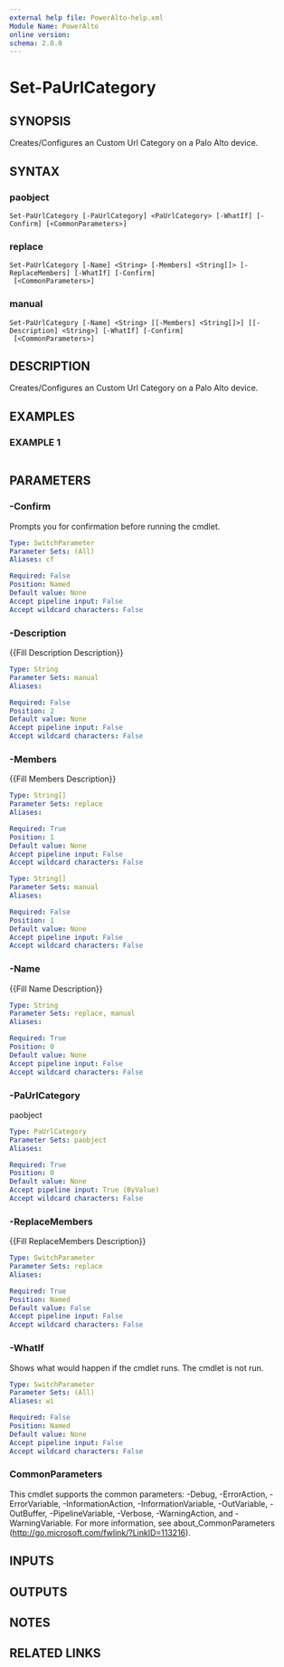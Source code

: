 ```yaml
---
external help file: PowerAlto-help.xml
Module Name: PowerAlto
online version:
schema: 2.0.0
---
```


# Set-PaUrlCategory

## SYNOPSIS
Creates/Configures an Custom Url Category on a Palo Alto device.

## SYNTAX

### paobject
```
Set-PaUrlCategory [-PaUrlCategory] <PaUrlCategory> [-WhatIf] [-Confirm] [<CommonParameters>]
```

### replace
```
Set-PaUrlCategory [-Name] <String> [-Members] <String[]> [-ReplaceMembers] [-WhatIf] [-Confirm]
 [<CommonParameters>]
```

### manual
```
Set-PaUrlCategory [-Name] <String> [[-Members] <String[]>] [[-Description] <String>] [-WhatIf] [-Confirm]
 [<CommonParameters>]
```

## DESCRIPTION
Creates/Configures an Custom Url Category on a Palo Alto device.

## EXAMPLES

### EXAMPLE 1
```

```

## PARAMETERS

### -Confirm
Prompts you for confirmation before running the cmdlet.

```yaml
Type: SwitchParameter
Parameter Sets: (All)
Aliases: cf

Required: False
Position: Named
Default value: None
Accept pipeline input: False
Accept wildcard characters: False
```

### -Description
{{Fill Description Description}}

```yaml
Type: String
Parameter Sets: manual
Aliases:

Required: False
Position: 2
Default value: None
Accept pipeline input: False
Accept wildcard characters: False
```

### -Members
{{Fill Members Description}}

```yaml
Type: String[]
Parameter Sets: replace
Aliases:

Required: True
Position: 1
Default value: None
Accept pipeline input: False
Accept wildcard characters: False
```

```yaml
Type: String[]
Parameter Sets: manual
Aliases:

Required: False
Position: 1
Default value: None
Accept pipeline input: False
Accept wildcard characters: False
```

### -Name
{{Fill Name Description}}

```yaml
Type: String
Parameter Sets: replace, manual
Aliases:

Required: True
Position: 0
Default value: None
Accept pipeline input: False
Accept wildcard characters: False
```

### -PaUrlCategory
paobject

```yaml
Type: PaUrlCategory
Parameter Sets: paobject
Aliases:

Required: True
Position: 0
Default value: None
Accept pipeline input: True (ByValue)
Accept wildcard characters: False
```

### -ReplaceMembers
{{Fill ReplaceMembers Description}}

```yaml
Type: SwitchParameter
Parameter Sets: replace
Aliases:

Required: True
Position: Named
Default value: False
Accept pipeline input: False
Accept wildcard characters: False
```

### -WhatIf
Shows what would happen if the cmdlet runs.
The cmdlet is not run.

```yaml
Type: SwitchParameter
Parameter Sets: (All)
Aliases: wi

Required: False
Position: Named
Default value: None
Accept pipeline input: False
Accept wildcard characters: False
```

### CommonParameters
This cmdlet supports the common parameters: -Debug, -ErrorAction, -ErrorVariable, -InformationAction, -InformationVariable, -OutVariable, -OutBuffer, -PipelineVariable, -Verbose, -WarningAction, and -WarningVariable. For more information, see about_CommonParameters (http://go.microsoft.com/fwlink/?LinkID=113216).

## INPUTS

## OUTPUTS

## NOTES

## RELATED LINKS
